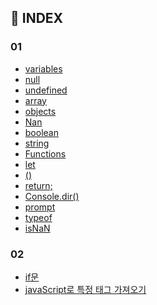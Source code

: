    
## :file_folder: INDEX
### 01
- [variables](https://github.com/hyennii/study/blob/main/chrome%20app%20by%20vanilla%20js_nomad/%EC%A0%95%EB%A6%AC.md#variables)
- [null](https://github.com/hyennii/study/blob/main/chrome%20app%20by%20vanilla%20js_nomad/%EC%A0%95%EB%A6%AC.md#null)
- [undefined](https://github.com/hyennii/study/blob/main/chrome%20app%20by%20vanilla%20js_nomad/%EC%A0%95%EB%A6%AC.md#undefined)
- [array](https://github.com/hyennii/study/blob/main/chrome%20app%20by%20vanilla%20js_nomad/%EC%A0%95%EB%A6%AC.md#array)
- [objects](https://github.com/hyennii/study/blob/main/chrome%20app%20by%20vanilla%20js_nomad/%EC%A0%95%EB%A6%AC.md#objects)
- [Nan](https://github.com/hyennii/study/blob/main/chrome%20app%20by%20vanilla%20js_nomad/%EC%A0%95%EB%A6%AC.md#Nan)
- [boolean](https://github.com/hyennii/study/blob/main/chrome%20app%20by%20vanilla%20js_nomad/%EC%A0%95%EB%A6%AC.md#boolean)
- [string](https://github.com/hyennii/study/blob/main/chrome%20app%20by%20vanilla%20js_nomad/%EC%A0%95%EB%A6%AC.md#string)
- [Functions](https://github.com/hyennii/study/blob/main/chrome%20app%20by%20vanilla%20js_nomad/%EC%A0%95%EB%A6%AC.md#functions)
- [let](https://github.com/hyennii/study/blob/main/chrome%20app%20by%20vanilla%20js_nomad/%EC%A0%95%EB%A6%AC.md#let)
- [()](https://github.com/hyennii/study/blob/main/chrome%20app%20by%20vanilla%20js_nomad/%EC%A0%95%EB%A6%AC.md#())
- [return;](https://github.com/hyennii/study/blob/main/chrome%20app%20by%20vanilla%20js_nomad/%EC%A0%95%EB%A6%AC.md#return;)
- [Console.dir()](https://github.com/hyennii/study/blob/main/chrome%20app%20by%20vanilla%20js_nomad/%EC%A0%95%EB%A6%AC.md#console.dir())
- [prompt](https://github.com/hyennii/study/blob/main/chrome%20app%20by%20vanilla%20js_nomad/%EC%A0%95%EB%A6%AC.md#prompt)
- [typeof](https://github.com/hyennii/study/blob/main/chrome%20app%20by%20vanilla%20js_nomad/%EC%A0%95%EB%A6%AC.md#typeof)
- [isNaN](https://github.com/hyennii/study/blob/main/chrome%20app%20by%20vanilla%20js_nomad/%EC%A0%95%EB%A6%AC.md#isNaN)

### 02
- [if문](https://github.com/hyennii/study/blob/main/chrome%20app%20by%20vanilla%20js_nomad/%EC%A0%95%EB%A6%AC.md#if문)
- [javaScript로 특정 태그 가져오기](https://github.com/hyennii/study/blob/main/chrome%20app%20by%20vanilla%20js_nomad/%EC%A0%95%EB%A6%AC.md#javaScript로-특정-태그-가져오기)
